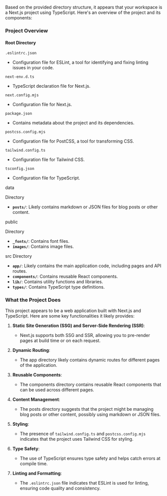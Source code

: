 Based on the provided directory structure, it appears that your workspace is a Next.js project using TypeScript. Here's an overview of the project and its components:

### Project Overview

#### Root Directory

`.eslintrc.json`
- Configuration file for ESLint, a tool for identifying and fixing linting issues in your code.

`next-env.d.ts`
- TypeScript declaration file for Next.js.

`next.config.mjs`
- Configuration file for Next.js.

`package.json`
- Contains metadata about the project and its dependencies.

`postcss.config.mjs`
- Configuration file for PostCSS, a tool for transforming CSS.

`tailwind.config.ts`
- Configuration file for Tailwind CSS.

`tsconfig.json`
- Configuration file for TypeScript.


data

 Directory
- **`posts/`**: Likely contains markdown or JSON files for blog posts or other content.

public

 Directory
- **`_fonts/`**: Contains font files.
- **`images/`**: Contains image files.

src
 Directory
- **`app/`**: Likely contains the main application code, including pages and API routes.
- **`components/`**: Contains reusable React components.
- **`lib/`**: Contains utility functions and libraries.
- **`types/`**: Contains TypeScript type definitions.

### What the Project Does

This project appears to be a web application built with Next.js and TypeScript. Here are some key functionalities it likely provides:

1. **Static Site Generation (SSG) and Server-Side Rendering (SSR)**:
   - Next.js supports both SSG and SSR, allowing you to pre-render pages at build time or on each request.

2. **Dynamic Routing**:
   - The app directory likely contains dynamic routes for different pages of the application.

3. **Reusable Components**:
   - The components directory contains reusable React components that can be used across different pages.

4. **Content Management**:
   - The posts directory suggests that the project might be managing blog posts or other content, possibly using markdown or JSON files.

5. **Styling**:
   - The presence of `tailwind.config.ts` and `postcss.config.mjs` indicates that the project uses Tailwind CSS for styling.

6. **Type Safety**:
   - The use of TypeScript ensures type safety and helps catch errors at compile time.

7. **Linting and Formatting**:
   - The `.eslintrc.json` file indicates that ESLint is used for linting, ensuring code quality and consistency.
